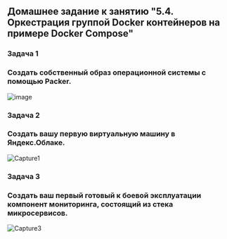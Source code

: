 ## Домашнее задание к занятию "5.4. Оркестрация группой Docker контейнеров на примере Docker Compose"
### Задача 1
### Создать собственный образ операционной системы с помощью Packer.
![image](https://user-images.githubusercontent.com/69233861/146654946-f6bdf6f3-e2a9-476c-a6d2-847519f2b473.png)


### Задача 2
### Создать вашу первую виртуальную машину в Яндекс.Облаке.
![Capture1](https://user-images.githubusercontent.com/69233861/146657225-49fff9ed-ff71-4788-8f56-b582d0add7c3.PNG)


### Задача 3
### Создать ваш первый готовый к боевой эксплуатации компонент мониторинга, состоящий из стека микросервисов.
![Capture3](https://user-images.githubusercontent.com/69233861/146675937-8d206806-9dbc-43b6-bfd6-3a2976a8aff3.PNG)
